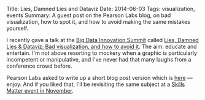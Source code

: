 Title: Lies, Damned Lies and Dataviz
Date: 2014-06-03
Tags: visualization, events
Summary: A guest post on the Pearson Labs blog, on bad visualization, how to spot it, and how to avoid making the same mistakes yourself.

I recently gave a talk at the [Big Data Innovation Summit](http://theinnovationenterprise.com/summits/big-data-innovation-summit-london-2014/) called [Lies, Damned Lies & Dataviz: Bad visualization, and how to avoid it](http://www.slideshare.net/AndrewClegg1/lies-damned-lies-dataviz). The aim: educate and entertain. I'm not above resorting to mockery when a graphic is particularly incompetent or manipulative, and I've never had that many laughs from a conference crowd before.

Pearson Labs asked to write up a short blog post version which is [here](http://labs.pearson.com/lies-damned-lies-dataviz-when-data-visualization-goes-wrong/) &mdash; enjoy. And if you liked that, I'll be revisiting the same subject at a [Skills Matter event in November](https://skillsmatter.com/conferences/1959-big-data-exchange-2014#program).


